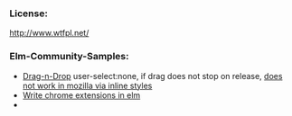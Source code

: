 ### License: 
http://www.wtfpl.net/

### Elm-Community-Samples:
- [Drag-n-Drop](https://github.com/besuikerd/elm-drag-example)
  user-select:none, if drag does not stop on release, [does not work in mozilla via inline styles](https://github.com/Matt-Esch/virtual-dom/issues/265)
- [Write chrome extensions in elm](http://goo.gl/IaLRpX)
- 




